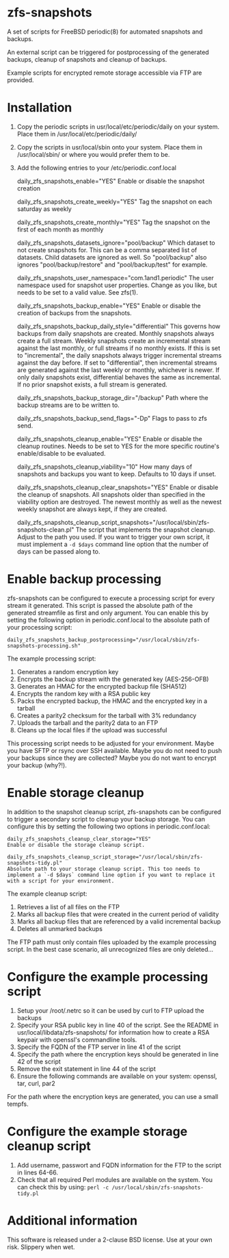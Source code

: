 zfs-snapshots
=============

A set of scripts for FreeBSD periodic(8) for automated snapshots and backups.

An external script can be triggered for postprocessing of the generated
backups, cleanup of snapshots and cleanup of backups.

Example scripts for encrypted remote storage accessible via FTP are
provided.

Installation
============
1. Copy the periodic scripts in usr/local/etc/periodic/daily on your
   system. Place them in /usr/local/etc/periodic/daily/
2. Copy the scripts in usr/local/sbin onto your system. Place them in
   /usr/local/sbin/ or where you would prefer them to be.
3. Add the following entries to your /etc/periodic.conf.local

    daily_zfs_snapshots_enable="YES"
    Enable or disable the snapshot creation

    daily_zfs_snapshots_create_weekly="YES"
    Tag the snapshot on each saturday as weekly

    daily_zfs_snapshots_create_monthly="YES"
    Tag the snapshot on the first of each month as monthly

    daily_zfs_snapshots_datasets_ignore="pool/backup"
    Which dataset to not create snapshots for. This can be a comma
    separated list of datasets. Child datasets are ignored as well.
    So "pool/backup" also ignores "pool/backup/restore" and
    "pool/backup/test" for example.

    daily_zfs_snapshots_user_namespace="com.1and1.periodic"
    The user namespace used for snapshot user properties. Change as you like,
    but needs to be set to a valid value. See zfs(1).

    daily_zfs_snapshots_backup_enable="YES"
    Enable or disable the creation of backups from the snapshots.

    daily_zfs_snapshots_backup_daily_style="differential"
    This governs how backups from daily snapshots are created. Monthly
    snapshots always create a full stream. Weekly snapshots create an
    incremental stream against the last monthly, or full streams if no
    monthly exists. If this is set to "incremental", the daily snapshots
    always trigger incremental streams against the day before. If set to
    "differential", then incremental streams are generated against the
    last weekly or monthly, whichever is newer. If only daily snapshots
    exist, differential behaves the same as incremental.
    If no prior snapshot exists, a full stream is generated.

    daily_zfs_snapshots_backup_storage_dir="/backup"
    Path where the backup streams are to be written to.

    daily_zfs_snapshots_backup_send_flags="-Dp"
    Flags to pass to zfs send.

    daily_zfs_snapshots_cleanup_enable="YES"
    Enable or disable the cleanup routines. Needs to be set to YES for
    the more specific routine's enable/disable to be evaluated.

    daily_zfs_snapshots_cleanup_viability="10"
    How many days of snapshots and backups you want to keep. Defaults to
    10 days if unset.

    daily_zfs_snapshots_cleanup_clear_snapshots="YES"
    Enable or disable the cleanup of snapshots. All snapshots older than
    specified in the viability option are destroyed. The newest monthly
    as well as the newest weekly snapshot are always kept, if they are
    created.

    daily_zfs_snapshots_cleanup_script_snapshots="/usr/local/sbin/zfs-snapshots-clean.pl"
    The script that implements the snapshot cleanup. Adjust to the path
    you used. If you want to trigger your own script, it must implement
    a `-d $days` command line option that the number of days can be
    passed along to.

Enable backup processing
========================

zfs-snapshots can be configured to execute a processing script for every
stream it generated. This script is passed the absolute path of the
generated streamfile as first and only argument. You can enable this by
setting the following option in periodic.conf.local to the absolute path
of your processing script:

    daily_zfs_snapshots_backup_postprocessing="/usr/local/sbin/zfs-snapshots-processing.sh"

The example processing script:
1. Generates a random encryption key
2. Encrypts the backup stream with the generated key (AES-256-OFB)
3. Generates an HMAC for the encrypted backup file (SHA512)
4. Encrypts the random key with a RSA public key
5. Packs the encrypted backup, the HMAC and the encrypted key in a tarball
6. Creates a parity2 checksum for the tarball with 3% redundancy
7. Uploads the tarball and the parity2 data to an FTP
8. Cleans up the local files if the upload was successful

This processing script needs to be adjusted for your environment. Maybe
you have SFTP or rsync over SSH available. Maybe you do not need to push
your backups since they are collected? Maybe you do not want to encrypt
your backup (why?!).

Enable storage cleanup
======================

In addition to the snapshot cleanup script, zfs-snapshots can be
configured to trigger a secondary script to cleanup your backup storage.
You can configure this by setting the following two options in
periodic.conf.local:

    daily_zfs_snapshots_cleanup_clear_storage="YES"
    Enable or disable the storage cleanup script.

    daily_zfs_snapshots_cleanup_script_storage="/usr/local/sbin/zfs-snapshots-tidy.pl"
    Absolute path to your storage cleanup script. This too needs to
    implement a `-d $days` command line option if you want to replace it
    with a script for your environment.

The example cleanup script:
1. Retrieves a list of all files on the FTP
2. Marks all backup files that were created in the current period of validity
3. Marks all backup files that are referenced by a valid incremental
   backup
4. Deletes all unmarked backups

The FTP path must only contain files uploaded by the example processing
script. In the best case scenario, all unrecognized files are only
deleted...

Configure the example processing script
=======================================

1. Setup your /root/.netrc so it can be used by curl to FTP upload
   the backups
2. Specify your RSA public key in line 40 of the script. See the README
   in usr/local/libdata/zfs-snapshots/ for information how to create a
   RSA keypair with openssl's commandline tools.
3. Specify the FQDN of the FTP server in line 41 of the script
4. Specify the path where the encryption keys should be generated in
   line 42 of the script
5. Remove the exit statement in line 44 of the script
6. Ensure the following commands are available on your system: openssl,
   tar, curl, par2

For the path where the encryption keys are generated, you can use a
small tempfs.

Configure the example storage cleanup script
============================================

1. Add username, passwort and FQDN information for the FTP to the script
   in lines 64-66.
2. Check that all required Perl modules are available on the system. You
   can check this by using:
   `perl -c /usr/local/sbin/zfs-snapshots-tidy.pl` 

Additional information
======================
This software is released under a 2-clause BSD license.
Use at your own risk. Slippery when wet.
